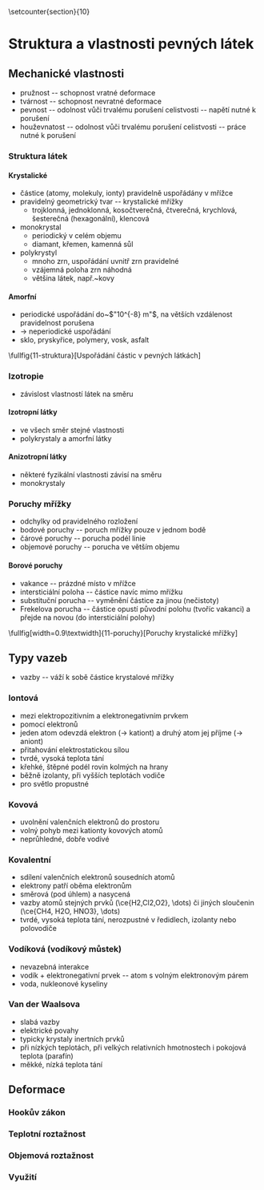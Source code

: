 \setcounter{section}{10}

# Struktura a vlastnosti pevných látek
## Mechanické vlastnosti
- pružnost -- schopnost vratné deformace
- tvárnost -- schopnost nevratné deformace
- pevnost -- odolnost vůči trvalému porušení celistvosti -- napětí nutné k porušení
- houževnatost -- odolnost vůči trvalému porušení celistvosti -- práce nutné k porušení

### Struktura látek
#### Krystalické
- částice (atomy, molekuly, ionty) pravidelně uspořádány v mřížce
- pravidelný geometrický tvar -- krystalické mřížky
	- trojklonná, jednoklonná, kosočtverečná, čtverečná, krychlová, šesterečná (hexagonální), klencová
- monokrystal
	- periodický v celém objemu
	- diamant, křemen, kamenná sůl
- polykrystyl
	- mnoho zrn, uspořádání uvnitř zrn pravidelné
	- vzájemná poloha zrn náhodná
	- většina látek, např.~kovy

#### Amorfní
- periodické uspořádání do~$"10^{-8} m"$, na větších vzdálenost pravidelnost porušena
- $\rightarrow$ neperiodické uspořádání
- sklo, pryskyřice, polymery, vosk, asfalt

\fullfig{11-struktura}[Uspořádání částic v pevných látkách]

### Izotropie
- závislost vlastností látek na směru

#### Izotropní látky
- ve všech směr stejné vlastnosti
- polykrystaly a amorfní látky

#### Anizotropní látky
- některé fyzikální vlastnosti závisí na směru
- monokrystaly

### Poruchy mřížky
- odchylky od pravidelného rozložení
- bodové poruchy -- poruch mřížky pouze v jednom bodě
- čárové poruchy -- porucha podél linie
- objemové poruchy -- porucha ve větším objemu

#### Borové poruchy
- vakance -- prázdné místo v mřížce
- intersticiální poloha -- částice navíc mimo mřížku
- substituční porucha -- vyměnění částice za jinou (nečistoty)
- Frekelova porucha -- částice opustí původní polohu (tvoříc vakanci) a přejde na novou (do intersticiální polohy)

\fullfig[width=0.9\textwidth]{11-poruchy}[Poruchy krystalické mřížky]

## Typy vazeb
- vazby -- váží k sobě částice krystalové mřížky

### Iontová
- mezi elektropozitivním a elektronegativním prvkem
- pomocí elektronů
- jeden atom odevzdá elektron ($\rightarrow$ kationt) a druhý atom jej příjme ($\rightarrow$ aniont)
- přitahování elektrostatickou sílou
- tvrdé, vysoká teplota tání
- křehké, štěpné podél rovin kolmých na hrany
- běžně izolanty, při vyšších teplotách vodiče
- pro světlo propustné

### Kovová
- uvolnění valenčních elektronů do prostoru
- volný pohyb mezi kationty kovových atomů
- neprůhledné, dobře vodivé

### Kovalentní
- sdílení valenčních elektronů sousedních atomů
- elektrony patří oběma elektronům
- směrová (pod úhlem) a nasycená
- vazby atomů stejných prvků (\ce{H2,Cl2,O2}, \dots) či jiných sloučenin (\ce{CH4, H2O, HNO3}, \dots)
- tvrdé, vysoká teplota tání, nerozpustné v ředidlech, izolanty nebo polovodiče

### Vodíková (vodíkový můstek)
- nevazebná interakce
- vodík + elektronegativní prvek -- atom s volným elektronovým párem
- voda, nukleonové kyseliny

### Van der Waalsova
- slabá vazby
- elektrické povahy
- typicky krystaly inertních prvků
- při nízkých teplotách, při velkých relativních hmotnostech i pokojová teplota (parafín)
- měkké, nízká teplota tání

## Deformace
### Hookův zákon
### Teplotní roztažnost
### Objemová roztažnost
### Využití
